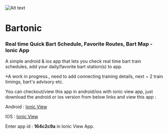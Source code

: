 ![Alt text](https://raw.githubusercontent.com/arun0009/bartonic/master/resources/icon.png "Bartonic") 

# Bartonic 

### Real time Quick Bart Schedule, Favorite Routes, Bart Map - Ionic App

A simple android & ios app that lets you check real time bart train schedules, add your daily/favorite bart station(s) to app.

*A work in progress., need to add connecting training details, next ~ 2 train timings, bart's advisory etc.

You can checkout/view this app in android/ios with ionic view app, just download the android or ios version from below links
and  view this app :

Android : <a href="https://play.google.com/store/apps/details?id=com.ionic.viewapp">Ionic View</a>

IOS : <a href="https://itunes.apple.com/us/app/ionic-view/id849930087?mt=8">Ionic View</a> 

Enter app id :  <b>164c2c9a</b> in Ionic View App.

